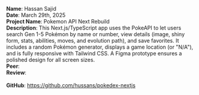 **Name**: Hassan Sajid
<br/>
**Date**: March 29th, 2025
<br/>
**Project Name**: Pokemon API Next Rebuild
<br/>
**Description**: This Next.js/TypeScript app uses the PokeAPI to let users search Gen 1-5 Pokémon by name or number, view details (image, shiny form, stats, abilities, moves, and evolution path), and save favorites. It includes a random Pokémon generator, displays a game location (or "N/A"), and is fully responsive with Tailwind CSS. A Figma prototype ensures a polished design for all screen sizes.
<br/>
**Peer**: 
<br/>
**Review**: 
<br/>
<br/>
**GitHub**: https://github.com/hussans/pokedex-nextjs
